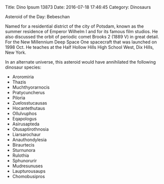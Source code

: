 Title: Dino Ipsum 13873
Date: 2016-07-18 17:46:45
Category: Dinosaurs

Asteroid of the Day: Bebeschan

Named for a residential district of the city of Potsdam, known as the summer residence of Emperor Wilhelm I and for its famous film studios. He also discussed the orbit of periodic comet Brooks 2 (1889 V) in great detail. For the New Millennium Deep Space One spacecraft that was launched on 1998 Oct. He teaches at the Half Hollow Hills High School West, Dix Hills, New York.

In an alternate universe, this asteroid would have annihilated the following dinosaur species:

* Aroromiria
* Thazis
* Muchthyorarnocis
* Pratycuncherus
* Piloria
* Zuelosstucausas
* Hocantethutaus
* Ollulvuphos
* Eqapologus
* Asirusapteda
* Otusaptirothnosia
* Liarsarochaur
* Anauthondylesia
* Biraurtecis
* Sturnunora
* Rulothia
* Sphunorurir
* Mudresunuses
* Laupturousaups
* Chomobusipros
